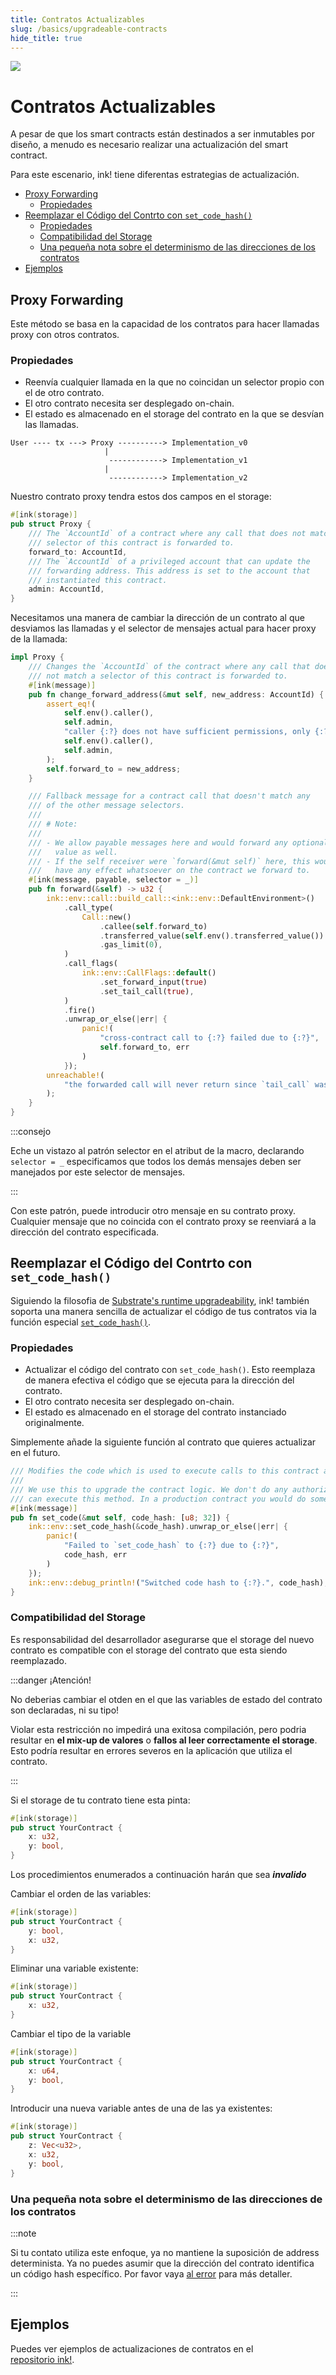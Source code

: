 ```yaml
---
title: Contratos Actualizables
slug: /basics/upgradeable-contracts
hide_title: true
---
```


<img src="/img/title/upgradeable-contract.svg" className="titlePic" />

# Contratos Actualizables

A pesar de que los smart contracts están destinados a ser inmutables por diseño,
a menudo es necesario realizar una actualización del smart contract.

Para este escenario, ink! tiene diferentas estrategias de actualización.
- [Proxy Forwarding](#proxy-forwarding)
  - [Propiedades](#properties)
- [Reemplazar el Código del Contrto con `set_code_hash()`](#replacing-contract-code-with-set_code_hash)
  - [Propiedades](#properties-1)
  - [Compatibilidad del Storage](#storage-compatibility)
  - [Una pequeña nota sobre el determinismo de las direcciones de los contratos](#a-little-note-on-the-determinism-of-contract-addresses)
- [Ejemplos](#examples)

## Proxy Forwarding

Este método se basa en la capacidad de los contratos para hacer llamadas proxy con otros contratos.

### Propiedades

- Reenvía cualquier llamada en la que no coincidan  un selector propio con el de otro contrato.
- El otro contrato necesita ser desplegado on-chain.
- El estado es almacenado en el storage del contrato en la que se desvían las llamadas.

```
User ---- tx ---> Proxy ----------> Implementation_v0
                     |
                      ------------> Implementation_v1
                     |
                      ------------> Implementation_v2
```

Nuestro contrato proxy tendra estos dos campos en el storage:

```rust
#[ink(storage)]
pub struct Proxy {
    /// The `AccountId` of a contract where any call that does not match a
    /// selector of this contract is forwarded to.
    forward_to: AccountId,
    /// The `AccountId` of a privileged account that can update the
    /// forwarding address. This address is set to the account that
    /// instantiated this contract.
    admin: AccountId,
}
```

Necesitamos una manera de cambiar la dirección de un contrato al que desviamos las llamadas
y el selector de mensajes actual para hacer proxy de la llamada:

```rust
impl Proxy {
    /// Changes the `AccountId` of the contract where any call that does
    /// not match a selector of this contract is forwarded to.
    #[ink(message)]
    pub fn change_forward_address(&mut self, new_address: AccountId) {
        assert_eq!(
            self.env().caller(),
            self.admin,
            "caller {:?} does not have sufficient permissions, only {:?} does",
            self.env().caller(),
            self.admin,
        );
        self.forward_to = new_address;
    }

    /// Fallback message for a contract call that doesn't match any
    /// of the other message selectors.
    ///
    /// # Note:
    ///
    /// - We allow payable messages here and would forward any optionally supplied
    ///   value as well.
    /// - If the self receiver were `forward(&mut self)` here, this would not
    ///   have any effect whatsoever on the contract we forward to.
    #[ink(message, payable, selector = _)]
    pub fn forward(&self) -> u32 {
        ink::env::call::build_call::<ink::env::DefaultEnvironment>()
            .call_type(
                Call::new()
                    .callee(self.forward_to)
                    .transferred_value(self.env().transferred_value())
                    .gas_limit(0),
            )
            .call_flags(
                ink::env::CallFlags::default()
                    .set_forward_input(true)
                    .set_tail_call(true),
            )
            .fire()
            .unwrap_or_else(|err| {
                panic!(
                    "cross-contract call to {:?} failed due to {:?}",
                    self.forward_to, err
                )
            });
        unreachable!(
            "the forwarded call will never return since `tail_call` was set"
        );
    }
}
```

:::consejo

Eche un vistazo al patrón selector en el atribut de la macro, declarando `selector = _`
especificamos que todos los demás mensajes deben ser manejados por este selector de mensajes.

:::

Con este patrón, puede introducir otro mensaje en su contrato proxy.
Cualquier mensaje que no coincida con el contrato proxy
se reenviará a la dirección del contrato especificada.

## Reemplazar el Código del Contrto con `set_code_hash()`

Siguiendo la filosofia de [Substrate's runtime upgradeability](https://docs.substrate.io/maintain/runtime-upgrades/),
ink! también soporta una manera sencilla de actualizar el código de tus contratos via la función especial
[`set_code_hash()`](https://paritytech.github.io/ink/ink_env/fn.set_code_hash.html).

### Propiedades

- Actualizar el código del contrato con `set_code_hash()`. 
Esto reemplaza de manera efectiva el código que se ejecuta para la dirección del contrato.
- El otro contrato necesita ser desplegado on-chain.
- El estado es almacenado en el storage del contrato instanciado originalmente.

Simplemente añade la siguiente función al contrato que quieres actualizar en el futuro.

```rust 
/// Modifies the code which is used to execute calls to this contract address (`AccountId`).
///
/// We use this to upgrade the contract logic. We don't do any authorization here, any caller
/// can execute this method. In a production contract you would do some authorization here.
#[ink(message)]
pub fn set_code(&mut self, code_hash: [u8; 32]) {
    ink::env::set_code_hash(&code_hash).unwrap_or_else(|err| {
        panic!(
            "Failed to `set_code_hash` to {:?} due to {:?}",
            code_hash, err
        )
    });
    ink::env::debug_println!("Switched code hash to {:?}.", code_hash);
}
```

### Compatibilidad del Storage

Es responsabilidad del desarrollador asegurarse que el storage del nuevo contrato es compatible con el storage del contrato que esta siendo reemplazado.

:::danger ¡Atención!

No deberias cambiar el otden en el que las variables de estado del contrato son declaradas, ni su tipo!

Violar esta restricción no impedirá una exitosa compilación,
pero podria resultar en  **el mix-up de valores** o **fallos al leer correctamente el storage**.
Esto podría resultar en errores severos en la aplicación que utiliza el contrato.

:::


Si el storage de tu contrato tiene esta pinta:
```rust
#[ink(storage)]
pub struct YourContract {
    x: u32,
    y: bool,
}
```

Los procedimientos enumerados a continuación harán que sea ***invalido***

Cambiar el orden de las variables:

```rust
#[ink(storage)]
pub struct YourContract {
    y: bool,
    x: u32,
}
```

Eliminar una variable existente:

```rust
#[ink(storage)]
pub struct YourContract {
    x: u32,
}
```

Cambiar el tipo de la variable

```rust
#[ink(storage)]
pub struct YourContract {
    x: u64,
    y: bool,
}
```

Introducir una nueva variable antes de una de las ya existentes:

```rust
#[ink(storage)]
pub struct YourContract {
    z: Vec<u32>,
    x: u32,
    y: bool,
}
```

### Una pequeña nota sobre el determinismo de las direcciones de los contratos

:::note

Si tu contato utiliza este enfoque, ya no mantiene la suposición de address determinista.
Ya no puedes asumir que la dirección del contrato identifica un código hash específico.
Por favor vaya [al error](https://github.com/paritytech/substrate/pull/10690#issuecomment-1025702389) 
para más detaller.

:::

## Ejemplos

Puedes ver ejemplos de actualizaciones de contratos en el  
[repositorio ink!](https://github.com/paritytech/ink-examples/tree/main/upgradeable-contracts).

